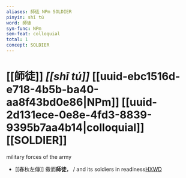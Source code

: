 ```yaml
---
aliases: 師徒 NPm SOLDIER
pinyin: shī tú
word: 師徒
syn-func: NPm
sem-feat: colloquial
total: 1
concept: SOLDIER 
---
```

# [[師徒]] *[[shī tú]]*  [[uuid-ebc1516d-e718-4b5b-ba40-aa8f43bd0e86|NPm]] [[uuid-2d131ece-0e8e-4fd3-8839-9395b7aa4b14|colloquial]] [[SOLDIER]]
military forces of the army
 - [[春秋左傳]] 儆而**師徒**， / and its soldiers in readiness[HXWD](https://hxwd.org/textview.html?location=KR1e0001_tls_009-181a.7)